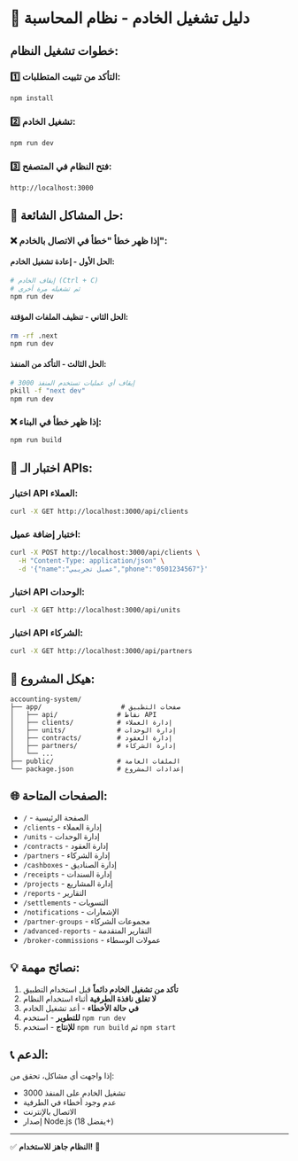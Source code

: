# 🚀 دليل تشغيل الخادم - نظام المحاسبة

## خطوات تشغيل النظام:

### 1️⃣ التأكد من تثبيت المتطلبات:
```bash
npm install
```

### 2️⃣ تشغيل الخادم:
```bash
npm run dev
```

### 3️⃣ فتح النظام في المتصفح:
```
http://localhost:3000
```

## 🔧 حل المشاكل الشائعة:

### ❌ إذا ظهر خطأ "خطأ في الاتصال بالخادم":

#### الحل الأول - إعادة تشغيل الخادم:
```bash
# إيقاف الخادم (Ctrl + C)
# ثم تشغيله مرة أخرى
npm run dev
```

#### الحل الثاني - تنظيف الملفات المؤقتة:
```bash
rm -rf .next
npm run dev
```

#### الحل الثالث - التأكد من المنفذ:
```bash
# إيقاف أي عمليات تستخدم المنفذ 3000
pkill -f "next dev"
npm run dev
```

### ❌ إذا ظهر خطأ في البناء:
```bash
npm run build
```

## 🧪 اختبار الـ APIs:

### اختبار API العملاء:
```bash
curl -X GET http://localhost:3000/api/clients
```

### اختبار إضافة عميل:
```bash
curl -X POST http://localhost:3000/api/clients \
  -H "Content-Type: application/json" \
  -d '{"name":"عميل تجريبي","phone":"0501234567"}'
```

### اختبار API الوحدات:
```bash
curl -X GET http://localhost:3000/api/units
```

### اختبار API الشركاء:
```bash
curl -X GET http://localhost:3000/api/partners
```

## 📁 هيكل المشروع:

```
accounting-system/
├── app/                    # صفحات التطبيق
│   ├── api/               # نقاط API
│   ├── clients/           # إدارة العملاء
│   ├── units/             # إدارة الوحدات
│   ├── contracts/         # إدارة العقود
│   ├── partners/          # إدارة الشركاء
│   └── ...
├── public/                # الملفات العامة
└── package.json           # إعدادات المشروع
```

## 🌐 الصفحات المتاحة:

- `/` - الصفحة الرئيسية
- `/clients` - إدارة العملاء
- `/units` - إدارة الوحدات
- `/contracts` - إدارة العقود
- `/partners` - إدارة الشركاء
- `/cashboxes` - إدارة الصناديق
- `/receipts` - إدارة السندات
- `/projects` - إدارة المشاريع
- `/reports` - التقارير
- `/settlements` - التسويات
- `/notifications` - الإشعارات
- `/partner-groups` - مجموعات الشركاء
- `/advanced-reports` - التقارير المتقدمة
- `/broker-commissions` - عمولات الوسطاء

## 💡 نصائح مهمة:

1. **تأكد من تشغيل الخادم دائماً** قبل استخدام التطبيق
2. **لا تغلق نافذة الطرفية** أثناء استخدام النظام
3. **في حالة الأخطاء** - أعد تشغيل الخادم
4. **للتطوير** - استخدم `npm run dev`
5. **للإنتاج** - استخدم `npm run build` ثم `npm start`

## 📞 الدعم:

إذا واجهت أي مشاكل، تحقق من:
- تشغيل الخادم على المنفذ 3000
- عدم وجود أخطاء في الطرفية
- الاتصال بالإنترنت
- إصدار Node.js (يفضل 18+)

---
✅ **النظام جاهز للاستخدام!** 🎉